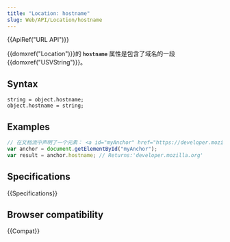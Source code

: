 ```yaml
---
title: "Location: hostname"
slug: Web/API/Location/hostname
---
```


{{ApiRef("URL API")}}

{{domxref("Location")}}的 **`hostname`** 属性是包含了域名的一段 {{domxref("USVString")}}。

## Syntax

```plain
string = object.hostname;
object.hostname = string;
```

## Examples

```js
// 在文档流中声明了一个元素： <a id="myAnchor" href="https://developer.mozilla.org/zh-CN/docs/Location.hostname">
var anchor = document.getElementById("myAnchor");
var result = anchor.hostname; // Returns:'developer.mozilla.org'
```

## Specifications

{{Specifications}}

## Browser compatibility

{{Compat}}
